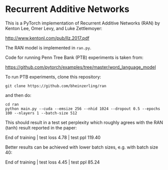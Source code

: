 # Recurrent Additive Networks

This is a PyTorch implementation of Recurrent Additive Networks (RAN) by Kenton Lee, 
Omer Levy, and Luke Zettlemoyer:

http://www.kentonl.com/pub/llz.2017.pdf

The RAN model is implemented in `ran.py`.


Code for running Penn Tree Bank (PTB) experiments is taken from:

https://github.com/pytorch/examples/tree/master/word_language_model


To run PTB experiments, clone this repository: 

```
git clone https://github.com/bheinzerling/ran
```

and then do:

```
cd ran
python main.py --cuda --emsize 256 --nhid 1024 --dropout 0.5 --epochs 100 --nlayers 1 --batch-size 512
```

This should result in a test set perplexity which roughly agrees with the RAN (tanh) result reported in the paper:

End of training | test loss  4.78 | test ppl   119.40

Better results can be achieved with lower batch sizes, e.g. with batch size 40:

End of training | test loss  4.45 | test ppl    85.24
